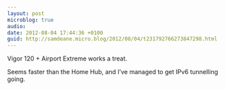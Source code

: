 ```yaml
---
layout: post
microblog: true
audio: 
date: 2012-08-04 17:44:36 +0100
guid: http://samdeane.micro.blog/2012/08/04/t231792766273847298.html
---
```

Vigor 120 + Airport Extreme works a treat.

Seems faster than the Home Hub, and I’ve managed to get IPv6 tunnelling going.
